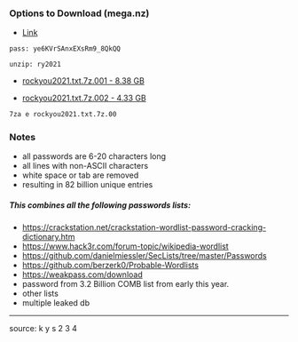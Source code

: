 ### Options to Download (mega.nz)

- [Link](https://mega.nz/folder/OpsymJDQ#D2lCTqi6RinLRyKmk8fXyw)

```
pass: ye6KVrSAnxEXsRm9_8QkQQ

unzip: ry2021
```

- [rockyou2021.txt.7z.001 - 8.38 GB](https://mega.nz/file/v98AACrQ#o6Kf6vIIPNrFAJCwbFjZlRd3gSSw0QzVAo71ueX_xm8)

- [rockyou2021.txt.7z.002 - 4.33 GB](https://mega.nz/file/7osAmZoB#oMIX8q2wcfaxS4unqwnR38n4RjA3fJFFlVwCczhuEYY)



```bash
7za e rockyou2021.txt.7z.00
```



### Notes
- all passwords are 6-20 characters long
- all lines with non-ASCII characters
- white space or tab are removed
- resulting in 82 billion unique entries

##### This combines all the following passwords lists:

- https://crackstation.net/crackstation-wordlist-password-cracking-dictionary.htm
- https://www.hack3r.com/forum-topic/wikipedia-wordlist
- https://github.com/danielmiessler/SecLists/tree/master/Passwords
- https://github.com/berzerk0/Probable-Wordlists
- https://weakpass.com/download
- password from 3.2 Billion COMB list from early this year.
- other lists
- multiple leaked db

-------

source: k y s 2 3 4

